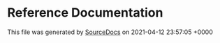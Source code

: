 # Reference Documentation

This file was generated by [SourceDocs](https://github.com/eneko/SourceDocs) on 2021-04-12 23:57:05 +0000